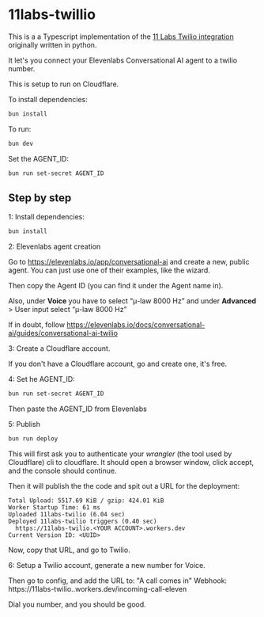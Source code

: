 # 11labs-twillio

This is a a Typescript implementation of the [11 Labs Twilio integration](https://elevenlabs.io/docs/conversational-ai/guides/conversational-ai-twilio) originally written in python.

It let's you connect your Elevenlabs Conversational AI agent to a twilio number.

This is setup to run on Cloudflare. 

To install dependencies:

```bash
bun install
```

To run:

```bash
bun dev
```

Set the AGENT_ID:

```bash
bun run set-secret AGENT_ID
```


## Step by step

1: Install dependencies:
```bash
bun install
```

2: Elevenlabs agent creation

Go to https://elevenlabs.io/app/conversational-ai and create a new, public agent.
You can just use one of their examples, like the wizard.

Then copy the Agent ID (you can find it under the Agent name in).

Also, under **Voice** you have to select “μ-law 8000 Hz” and under 
**Advanced** > User input select “μ-law 8000 Hz”

If in doubt, follow https://elevenlabs.io/docs/conversational-ai/guides/conversational-ai-twilio

3: Create a Cloudflare account.

If you don't have a Cloudflare account, go and create one, it's free.


4: Set he AGENT_ID:

```bash 
bun run set-secret AGENT_ID
```

Then paste the AGENT_ID from Elevenlabs

5: Publish

```bash
bun run deploy
```

This will first ask you to authenticate your *wrangler* (the tool used by Cloudflare) cli 
to cloudflare. It should open a browser window, click accept, and the console should continue.

Then it will publish the the code and spit out a URL for the deployment:

```
Total Upload: 5517.69 KiB / gzip: 424.01 KiB
Worker Startup Time: 61 ms
Uploaded 11labs-twilio (6.04 sec)
Deployed 11labs-twilio triggers (0.40 sec)
  https://11labs-twilio.<YOUR ACCOUNT>.workers.dev
Current Version ID: <UUID>
```

Now, copy that URL, and go to Twilio.

6: Setup a Twilio account, generate a new number for Voice.

Then go to config, and add the URL to: "A call comes in" Webhook:
https://11labs-twilio.<YOUR ACCOUNT>.workers.dev/incoming-call-eleven


Dial you number, and you should be good.